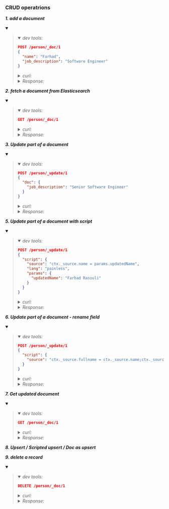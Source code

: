 ### CRUD operatrions

***1. add a document***

<details open><summary><i></i></summary><blockquote>

  <details open><summary><i>dev tools:</i></summary>
  
  ```json
  POST /person/_doc/1
  {
    "name": "Farhad",
    "job_description": "Software Engineer"
  }
  ```

  </details>

  <details><summary><i>curl:</i></summary>

  ```json
  curl -XPOST "http://localhost:9200/person/_doc/1?pretty" -H 'Content-Type: application/json' -d'
  {
    "name": "Farhad",
    "job_description": "Software Engineer"
  }'
  ```

  </details>

  <details><summary><i>Response:</i></summary>

  ```json
  {
    "_index" : "person",
    "_type" : "_doc",
    "_id" : "1",
    "_version" : 1,
    "result" : "created",
    "_shards" : {
      "total" : 2,
      "successful" : 1,
      "failed" : 0
    },
    "_seq_no" : 0,
    "_primary_term" : 1
  }
  ```

  </details>

</blockquote></details>


***2. fetch a document from Elasticsearch***

<details open><summary><i></i></summary><blockquote>

  <details open><summary><i>dev tools:</i></summary>
  
  ```json
  GET /person/_doc/1
  ```

  </details>

  <details><summary><i>curl:</i></summary>

  ```json
  curl -XGET "http://localhost:9200/person/_doc/1?pretty"
  ```

  </details>

  <details><summary><i>Response:</i></summary>

  ```json
  {
    "_index" : "person",
    "_type" : "_doc",
    "_id" : "1",
    "_version" : 1,
    "_seq_no" : 0,
    "_primary_term" : 1,
    "found" : true,
    "_source" : {
      "name" : "Farhad",
      "job_description" : "Software Engineer"
    }
  }
  ```

  </details>

</blockquote></details>


***3. Update part of a document***

<details open><summary><i></i></summary><blockquote>

  <details open><summary><i>dev tools:</i></summary>
  
  ```json
  POST /person/_update/1
  {
    "doc": {
      "job_description": "Senior Software Engineer"
    }
  }
  ```

  </details>

  <details><summary><i>curl:</i></summary>

  ```json
  curl -XPOST "http://localhost:9200/person/_update/1?pretty" -H 'Content-Type: application/json' -d'
  {
    "doc": {
      "job_description": "Senior Software Engineer"
    }
  }'
  ```

  </details>

  <details><summary><i>Response:</i></summary>

  ```json
  {
    "_index" : "person",
    "_type" : "_doc",
    "_id" : "1",
    "_version" : 2,
    "result" : "updated",
    "_shards" : {
      "total" : 2,
      "successful" : 1,
      "failed" : 0
    },
    "_seq_no" : 1,
    "_primary_term" : 1
  }
  ```

  </details>

</blockquote></details>


***5. Update part of a document with script***

<details open><summary><i></i></summary><blockquote>

  <details open><summary><i>dev tools:</i></summary>
  
  ```json
  POST /person/_update/1
  {
    "script": {
      "source": "ctx._source.name = params.updatedName", 
      "lang": "painless",
      "params": {
        "updatedName": "Farhad Rasouli"
      }
    }
  }
  ```
  
  </details>

  <details><summary><i>curl:</i></summary>

  ```json
  curl -XPOST "http://localhost:9200/person/_update/1?pretty" -H 'Content-Type: application/json' -d'
  {
    "script": {
      "source": "ctx._source.name = params.updatedName", 
      "lang": "painless",
      "params": {
        "updatedName": "Farhad Rasouli"
      }
    }
  }'
  ```

  </details>

  <details><summary><i>Response:</i></summary>

  ```json
  {
  "_index" : "person",
  "_type" : "_doc",
  "_id" : "1",
  "_version" : 3,
  "result" : "updated",
  "_shards" : {
    "total" : 2,
    "successful" : 1,
    "failed" : 0
  },
  "_seq_no" : 2,
  "_primary_term" : 1
  }
  ```

  </details>

</blockquote></details>


***6. Update part of a document - rename field***

<details open><summary><i></i></summary><blockquote>

  <details open><summary><i>dev tools:</i></summary>
  
  ```json
  POST /person/_update/1
  {
    "script": {
      "source": "ctx._source.fullname = ctx._source.name;ctx._source.remove('name');"
    }
  }
  ```
  
  </details>

  <details><summary><i>curl:</i></summary>

  ```json
  curl -XPOST "http://localhost:9200/person/_update/1?pretty" -H 'Content-Type: application/json' -d'
  {
    "script": {
      "source": "ctx._source.fullname = ctx._source.name;ctx._source.remove('\''name'\'');"
    }
  }'
  ```

  </details>

  <details><summary><i>Response:</i></summary>

  ```json
  {
    "_index" : "person",
    "_type" : "_doc",
    "_id" : "1",
    "_version" : 4,
    "result" : "updated",
    "_shards" : {
      "total" : 2,
      "successful" : 1,
      "failed" : 0
    },
    "_seq_no" : 3,
    "_primary_term" : 1
  }
  ```

  </details>

</blockquote></details>


***7. Get updated document***

<details open><summary><i></i></summary><blockquote>

  <details open><summary><i>dev tools:</i></summary>
  
  ```json
  GET /person/_doc/1
  ```
  
  </details>

  <details><summary><i>curl:</i></summary>

  ```json
  curl -XGET "http://localhost:9200/person/_doc/1?pretty"
  ```

  </details>

  <details><summary><i>Response:</i></summary>

  ```json
  {
    "_index" : "person",
    "_type" : "_doc",
    "_id" : "1",
    "_version" : 4,
    "_seq_no" : 3,
    "_primary_term" : 1,
    "found" : true,
    "_source" : {
      "job_description" : "Senior Software Engineer",
      "fullname" : "Farhad Rasouli"
    }
  }
  ```

  </details>

</blockquote></details>


***8. Upsert / Scripted upsert / Doc as upsert***


***9. delete a record***

<details open><summary><i></i></summary><blockquote>

  <details open><summary><i>dev tools:</i></summary>
  
  ```json
  DELETE /person/_doc/1
  ```
  
  </details>

  <details><summary><i>curl:</i></summary>

  ```json
  curl -XDELETE "http://localhost:9200/person/_doc/1?pretty"
  ```

  </details>

  <details><summary><i>Response:</i></summary>

  ```json
  {
    "_index" : "person",
    "_type" : "_doc",
    "_id" : "1",
    "_version" : 5,
    "result" : "deleted",
    "_shards" : {
      "total" : 2,
      "successful" : 1,
      "failed" : 0
    },
    "_seq_no" : 4,
    "_primary_term" : 1
  }
  ```

  </details>

</blockquote></details>

